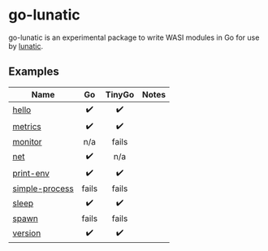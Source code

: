 # go-lunatic

go-lunatic is an experimental package to write WASI modules in Go
for use by [lunatic].

[lunatic]: https://lunatic.solutions/

## Examples

| Name             |         Go         |       TinyGo       | Notes |
| ---------------- | :----------------: | :----------------: | ----- |
| [hello]          | :heavy_check_mark: | :heavy_check_mark: |       |
| [metrics]        | :heavy_check_mark: | :heavy_check_mark: |       |
| [monitor]        |        n/a         |       fails        |       |
| [net]            | :heavy_check_mark: |        n/a         |       |
| [print-env]      | :heavy_check_mark: | :heavy_check_mark: |       |
| [simple-process] |       fails        |       fails        |       |
| [sleep]          | :heavy_check_mark: | :heavy_check_mark: |       |
| [spawn]          |       fails        |       fails        |       |
| [version]        | :heavy_check_mark: | :heavy_check_mark: |       |

[hello]: ./examples/hello/
[metrics]: ./examples/metrics/
[monitor]: ./examples/monitor/
[net]: ./examples/net/
[print-env]: ./examples/print-env/
[simple-process]: ./examples/simple-process/
[sleep]: ./examples/sleep/
[spawn]: ./examples/spawn/
[version]: ./examples/version/
